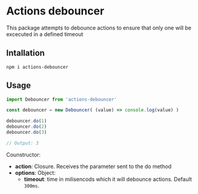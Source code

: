 # Actions debouncer

This package attempts to debounce actions to ensure that only one will be excecuted in a defined timeout


## Intallation

```
npm i actions-debouncer
```

## Usage

```js
import Debouncer from 'actions-debouncer'

const debouncer = new Debouncer( (value) => console.log(value) )

debouncer.do(1)
debouncer.do(2)
debouncer.do(3)

// Output: 3
```

Counstructor:
- **action**: Closure. Receives the parameter sent to the do method
- **options**: Object:
    + **timeout**: time in milisencods which it will debounce actions. Default `300ms`.


